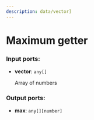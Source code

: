 ```yaml
---
description: data/vector]
---
```


# Maximum getter

### Input ports:

* __vector__: `any[]`

    Array of numbers

### Output ports:

* __max__: `any[][number]`

